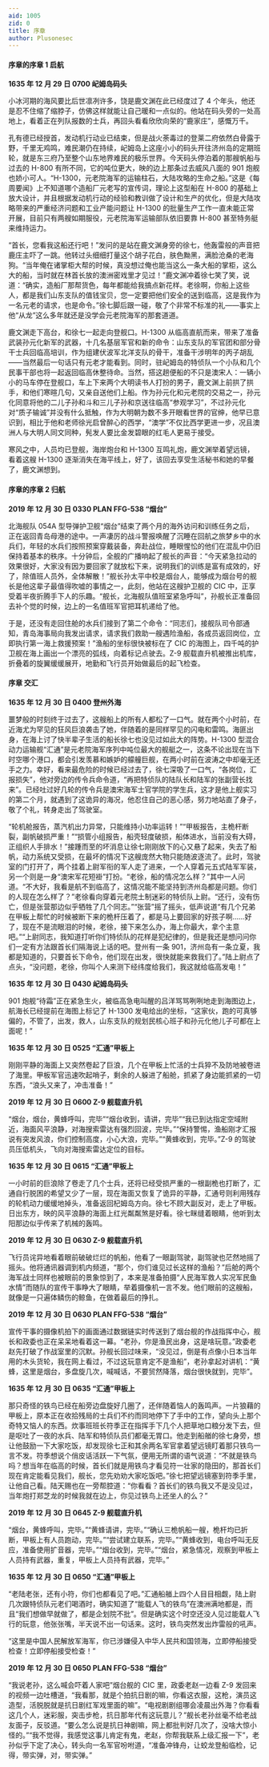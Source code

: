 ```yaml
---
aid: 1005
zid: 0
title: 序章
author: Plusonesec
---
```


#### 序章的序章 1 启航

**1635 年 12 月 29 日 0700 屺姆岛码头**

小冰河期的海风要比后世凛冽许多，饶是鹿文渊在此已经度过了 4 个年头，他还是忍不住缩了缩脖子，仿佛这样就能让自己暖和一点似的。他站在码头旁的一处高地上，看着正在列队报数的士兵，再回头看看欣欣向荣的“鹿家庄”，感慨万千。

孔有德已经授首，发动机行动业已结束，但是战火荼毒过的登莱二府依然白骨露于野，千里无鸡鸣，难民潮仍在持续，屺姆岛上这座小小的码头开往济州岛的定期班轮，就是东三府乃至整个山东地界难民的极乐世界。今天码头停泊着的那艘帆船与过去的 H-800 有所不同，它的吨位更大，映的边上那条过去威风八面的 901 炮舰也娇小可人。“H-1300，元老院海军的运输柱石，大陆攻略的生命之船。”这是《每周要闻》上不知道哪个造船厂元老写的宣传词，理论上这型船在 H-800 的基础上放大设计，并且根据发动机行动的经验和教训做了设计和生产的优化，但是大陆攻略带来的严重经济问题和工业产能问题让 H-1300 的批量生产工作一直未能正常开展，目前只有两艘如期服役，元老院海军运输部队依旧要靠 H-800 甚至特务艇来维持运力。

“首长，您看我这船还行吧！”发问的是站在鹿文渊身旁的徐七，他轰雷般的声音把鹿庄主吓了一跳。他转过头细细打量这个胡子花白，肤色黝黑，满脸沧桑的老海狗。“当年俺在诸掌柜大帮的时候，真没想过俺也能当这么一条大船的掌柜，这么大的船，当时就在林首长放的澳洲密戏里才见过！”鹿文渊冲着徐七笑了笑，说道：“确实，造船厂那帮货色，每年都能给我搞点新花样。老徐啊，你船上这些人，都是我们山东支队的值钱宝贝，您一定要把他们安全的送到临高，这是我作为一名元老的请求，也是命令。”徐七脚后跟一碰，敬了个非常不标准的礼——事实上他“从龙”这么多年就还是没学会元老院海军的那套道道。

鹿文渊走下高台，和徐七一起走向登舰口。H-1300 从临高直航而来，带来了准备武装孙元化新军的武器，十几名基层军官和新的命令：山东支队的军官团和部分骨干士兵回临高培训，作为组建伏波军北洋支队的骨干，准备干涉明年的丙子胡乱——当然最后一句话只有元老才能看到。同时，驻屺姆岛的特侦队一个小队和几个民事干部也将一起返回临高休整待命。当然，搭这趟便船的不只是澳宋人：一辆小小的马车停在登舰口，车上下来两个大明读书人打扮的男子，鹿文渊上前拱了拱手，和他们寒暄几句，又亲自送他们上船。作为孙元化和元老院的交易之一，孙元化同意将他的二儿子孙和斗和三儿子孙和京送往临高“参观学习”，不过孙元化对“质子输诚”并没有什么抵触，作为大明朝为数不多开眼看世界的官绅，他早已意识到，相比于他和老师徐光启曾醉心的西学，“澳学”不仅比西学更进一步，况且澳洲人与大明人同文同种，髡发人要比金发碧眼的红毛人更易于接受。

寒风之中，人员均已登舰，海岸炮台和 H-1300 互鸣礼炮，鹿文渊举着望远镜，看着这艘 H-1300 逐渐消失在海平线上，好了，该回去享受生活秘书和她的早餐了，鹿文渊想到。

#### 序章的序章 2 归航

**2019 年 12 月 30 日 0330 PLAN FFG-538 “烟台”**

北海舰队 054A 型导弹护卫舰“烟台”结束了两个月的海外访问和训练任务之后，正在返回青岛母港的途中。一声凄厉的战斗警报唤醒了沉睡在回航之旅梦乡中的水兵们，年轻的水兵们按照预案穿戴装备，奔赴战位，睡眼惺忪的他们在混乱中仍旧保持着基本的秩序。十分钟后，全舰的广播响起了舰长的声音：“今天紧急拉动的效果很好，大家没有因为要回家了就放松下来，说明我们的训练是富有成效的，好了，除值班人员外，全体解散！”舰长孙太平中校是烟台人，能够成为烟台号的舰长是他这辈子最值得吹嘘的事情之一，此刻，他站在这艘护卫舰的 CIC 中，正享受着半夜折腾手下人的乐趣。“舰长，北海舰队值班室紧急呼叫”，孙舰长正准备回去补个觉的时候，边上的一名值班军官把耳机递给了他。

于是，还没有走回住舱的水兵们接到了第二个命令：“同志们，接舰队司令部通知，青岛海事局向我发出请求，请求我们救助一艘遇险渔船，各成员返回岗位，立即执行第一海上救援预案！”渔船的坐标很快被标在了 CIC 的海图上，四千吨的护卫舰在海上画出一个漂亮的弧线，向着标记点驶去。Z-9 舰载直升机被推出机库，折叠着的旋翼缓缓展开，地勤和飞行员开始做最后的起飞检查。

#### 序章 交汇

**1635 年 12 月 30 日 0400 登州外海**

噩梦般的时刻终于过去了，这艘船上的所有人都松了一口气。就在两个小时前，在近海尤为罕见的狂风巨浪袭击了她，伴随着的是同样罕见的闪电和雷鸣。海匪出身，在海上讨了快半辈子生活的船长徐七也没见过如此大的阵势。H-1300 型混合动力运输舰“汇通”是元老院海军序列中吨位最大的舰艇之一，这条不论出现在当下时空哪个港口，都会引发羡慕和嫉妒的艨艟巨舰，在两小时前在波涛之中却毫无还手之力。幸好，看来最危险的时候已经过去了，徐七深吸了一口气，“各岗位，汇报损失”，他对旁边的传令兵命令道，“再把特侦队的陆队长和陆军的张副营长找来”。已经吐过好几轮的传令兵是澳宋海军士官学院的学生兵，这才是他上舰实习的第二个月，就遇到了这诡异的海况，他忍住自己的恶心感，努力地站直了身子，敬了个礼，转身走出了驾驶室。

“轮机舱报告，蒸汽机出力异常，只能维持小功率运转！”“甲板报告，主桅杆断裂，副帆破损严重！”“损管小组报告，船壳轻度破损，船体进水，当前没有大碍，正组织人手排水！”接踵而至的坏消息让徐七刚刚放下的心又悬了起来，失去了船帆，动力系统又受损，在最坏的情况下这艘庞然大物只能随波逐流了。此时，驾驶室的门打开了，两个挂着上尉军衔的军人走了进来，一个人穿着元五式陆军军装，另一个则是一身“澳宋军花短褂”打扮。“老徐，船的情况怎么样？”其中一人问道。“不大好，我看是航不到临高了，这情况能不能坚持到济州岛都是问题。你们的人现在怎么样了？”老徐看向穿着元老院土制迷彩的特侦队上尉。“还行，没有伤亡，但是张营那边似乎牺牲了几个同志。”“张营”摇了摇头，低声说道“有几个兄弟在甲板上帮忙的时候被断下来的桅杆压着了，都是马上要回家的好孩子啊......好了，现在不是流眼泪的时候，老徐，接下来怎么办，海上你最大，拿个主意吧。”“上尉同志，我知道打听你们特侦队的花样是犯纪律的，但是我还是想问问你们一定有方法跟首长们隔海说上话的吧。登州有一条 901，济州岛有一条立夏，我都是知道的，只要首长下命令，他们现在出发，很快就能来救我们了。”陆上尉点了点头，“没问题，老徐，你叫个人来测下经纬度给我们，我这就给临高发电！”

**1635 年 12 月 30 日 0430 屺姆岛码头**

901 炮舰“待霜”正在紧急生火，被临高急电叫醒的吕洋骂骂咧咧地走到海图边上，航海长已经提前在海图上标记了 H-1300 发电给出的坐标，“这家伙，跑的可真够偏的，不管了，出发，救人，山东支队的规划民核心班子和孙元化他儿子可都在上面呢！”

**1635 年 12 月 30 日 0525 “汇通”甲板上**

刚刚平静的海面上又突然卷起了巨浪，几个在甲板上忙活的士兵猝不及防地被卷进了海里。甲板军官迅速吹起哨子，剩余的人躲进了船舱，抓紧了身边能抓紧的一切东西，“浪头又来了，冲击准备！”

**2019 年 12 月 30 日 0600 Z-9 舰载直升机**

“烟台，烟台，黄蜂呼叫，完毕”“烟台收到，请讲，完毕”“我已到达指定空域附近，海面风平浪静，对海搜索雷达有强烈回波，完毕。”“保持警惕，渔船刚才汇报说有突发风浪，你们控制高度，小心大浪，完毕。”“黄蜂收到，完毕。”Z-9 的驾驶员压低机头，飞向对海搜索雷达定位的目标。

**1635 年 12 月 30 日 0615 “汇通”甲板上**

一小时前的巨浪除了卷走了几个士兵，还将已经受损严重的一根副桅也打断了，汇通自行脱困的希望又少了一层，现在海面又恢复了诡异的平静，汇通号则利用残存的轮机动力缓缓地掉头，准备返回杞姆岛方向。徐七不顾大副反对，走上了甲板。日出东方，映的风平浪静的海面上红光粼粼煞是好看。徐七眯缝着眼睛，他听到太阳那边似乎传来了机械的轰鸣。

**2019 年 12 月 30 日 0630 Z-9 舰载直升机**

飞行员诧异地看着眼前破破烂烂的帆船，他看了一眼副驾驶，副驾驶也茫然地摇了摇头。他将通讯器调到机内频道，“那个，你们谁见过长这样的渔船？”后舱的两个海军战士同样也被眼前的景象惊到了，本来是准备拍摄“人民海军救人实况军民鱼水情”而随队的宣传干事睁大了眼睛，举着摄像机一言不发。他们眼前的这艘船，就像是一只遍体鳞伤的鲸鱼，在做着最后的挣扎。

**2019 年 12 月 30 日 0630 PLAN FFG-538 “烟台”**

宣传干事的摄像机拍下的画面通过数据链实时传送到了烟台舰的作战指挥中心，舰长和政委也正在呆呆地看着这一幕。“老孙，你是渔民出身，这是啥玩意。”政委老赵先打破了作战室里的沉默。孙舰长回过味来，“没见过，倒是有点像小日本当年用的木头货轮，我在网上看过，不过这玩意肯定不是渔船”，老孙拿起对讲机：“黄蜂，这里是烟台，多盘旋几次，喊喊话，不要贸然降落，烟台很快就到，完毕”。

**1635 年 12 月 30 日 0635 “汇通”甲板上**

那只奇怪的铁鸟已经在船旁边盘旋好几圈了，还伴随着恼人的轰鸣声。一片狼藉的甲板上，原本正在收拾残局的士兵们不约而同地停下了手中的工作，望向头上那个奇特又恼人的东西。炊事班班长符季正在指挥手下几个人把草地口粮分发下去，但是呕吐了一夜的水兵、陆军和特侦队员们都毫无胃口。他走到船艏的徐七身旁，想让他鼓励一下大家吃饭，却发现徐七正和其余两名军官拿着望远镜盯着那只铁鸟一言不发。符季想说个俏皮话活跃一下气氛，便用无所谓的语气说道：“不就是铁鸟吗？想当年在临高的时候，首长们就是用铁鸟才看见符一壮家的隐田的，那首长们现在肯定能看见我们，舰长，您先劝劝大家吃饭吧。”徐七把望远镜塞到符季手里，让他自己看。陆天赐也在一旁帮腔道：“你看看？首长们的铁鸟我又不是没见过，当年炮打郑芝龙的时候我就在边上，你见过铁鸟上还坐人的么？”

**2019 年 12 月 30 日 0645 Z-9 舰载直升机**

“烟台，黄蜂呼叫，完毕。”“黄蜂请讲，完毕。”“确认三桅帆船一艘，桅杆均已折断，甲板上有人员跑动，完毕。”“尝试建立联系，完毕。”“黄蜂收到，电台呼叫无反应，准备使用扩音器，完毕。”“烟台收到，完毕。”“烟台，紧急情况，观察到甲板上人员持有武器，重复，甲板上人员持有武器，完毕。”

**1635 年 12 月 30 日 0650 “汇通”甲板上**

“老陆老张，还有小符，你们也都看见了吧。”汇通船艏上四个人目目相觑，陆上尉几次跟特侦队元老们喝酒时，确实知道了“能载人飞的铁鸟”在澳洲满地都是，而且“我们想做早就做了，都是企划院不批”。但是确实这个时空还没人见过能载人飞行的玩意，他张张嘴，半天说不出一句话来。这时，铁鸟突然发出炸雷般的吼声。

“这里是中国人民解放军海军，你已涉嫌侵入中华人民共和国领海，立即停船接受检查！立即停船接受检查！”

**2019 年 12 月 30 日 0650 PLAN FFG-538 “烟台”**

“我说老孙，这么喊会吓着人家吧”烟台舰的 CIC 里，政委老赵一边看 Z-9 发回来的视频一边吐槽道，“我看那，就是个拍抗日剧的嘛，你看这衣服，这枪，演员这造型，活脱脱就是抗日剧红军戏里面的嘛”。“电视剧剧组哪会凌晨出外海？你看看这几个人，迷彩服，突击步枪，抗日那年代有这玩意儿？”舰长老孙丝毫不给老战友面子，反驳道。“要么怎么说是抗日神剧嘛，网上都批判好几次了，没啥大惊小怪的。”“我不觉得，我感觉这事儿肯定有鬼，老赵，你帮我联系上级汇报一下”，老孙似乎下定了决心，转头向一名军官吩咐道，“准备冲锋舟，让蛟龙登船临检，记得，带实弹，对，带实弹。”
